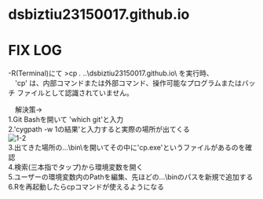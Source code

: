 # dsbiztiu23150017.github.io  
  
# FIX LOG  
-R(Terminal)にて >cp *.* ..\dsbiztiu23150017.github.io\ を実行時、  
　'cp' は、内部コマンドまたは外部コマンド、操作可能なプログラムまたはバッチ ファイルとして認識されていません。  
  
　解決策→  
  1.Git Bashを開いて 'which git'と入力  
  2.'cygpath -w 1の結果'と入力すると実際の場所が出てくる  
  ![1-2](https://github.com/user-attachments/assets/615029ab-2151-4dcd-8fc0-5f261e5540da)  
  3.出てきた場所の...\bin\を開いてその中に'cp.exe'というファイルがあるのを確認  
  4.検索(三本指でタップ)から環境変数を開く  
  5.ユーザーの環境変数内のPathを編集、先ほどの...\binのパスを新規で追加する  
  6.Rを再起動したらcpコマンドが使えるようになる  
